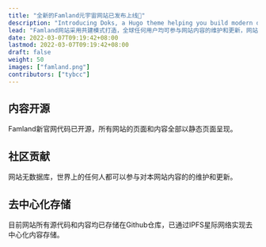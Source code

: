 ```yaml
---
title: "全新的Famland元宇宙网站已发布上线👋"
description: "Introducing Doks, a Hugo theme helping you build modern documentation websites that are secure, fast, and SEO-ready — by default."
lead: "Famland网站采用共建模式打造，全球任何用户均可参与网站内容的维护和更新，网站采用IPFS去中心化存储机制，网站的每一次更新的版本记录将永久刻录在区块链上"
date: 2022-03-07T09:19:42+08:00
lastmod: 2022-03-07T09:19:42+08:00
draft: false
weight: 50
images: ["famland.png"]
contributors: ["tybcc"]
---
```

## 内容开源
Famland新官网代码已开源，所有网站的页面和内容全部以静态页面呈现。

## 社区贡献
网站无数据库，世界上的任何人都可以参与对本网站内容的的维护和更新。

## 去中心化存储
目前网站所有源代码和内容均已存储在Github仓库，已通过IPFS星际网络实现去中心化内容存储。
